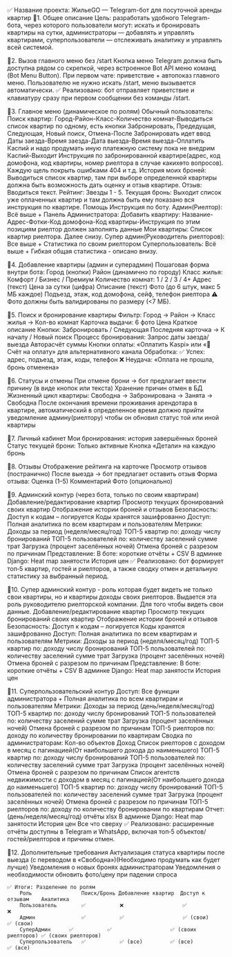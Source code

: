 ✅ Название проекта: ЖильеGO — Telegram-бот для посуточной аренды квартир
🔹1. Общее описание
    Цель: разработать удобного Telegram-бота, через которого пользователи могут:
            искать и бронировать квартиры на сутки,
        администраторы — добавлять и управлять квартирами,
        суперпользователи — отслеживать аналитику и управлять всей системой.

🔹2. Вызов главного меню без /start
    Кнопка меню Telegram должна быть доступна рядом со скрепкой, через встроенное Bot API меню команд (Bot Menu Button).
    При первом чате: приветствие + автопоказ главного меню.
    Пользователю не нужно искать /start, меню вызывается автоматически.
    ✅ Реализовано: бот отправляет приветствие и клавиатуру сразу при первом сообщении без команды /start.

🔹3. Главное меню (динамическое по ролям)
    Обычный пользователь:
        Поиск квартир:
        	Город-Район-Класс-Количество комнат-Выводиться список квартир по одному, есть кнопки Забронировать, Предедущая, Следующая, Новый поиск, Отмена-После Забронировать 
        	идет ввод Даты заезда-Время заезда-Дата выезда-Время выезда-Оплатить Каспий и надо продумать иную платежную систему пока не внедрим Каспий-Выходит Инструкция по 
        	забронированной квартире(адрес, код домофона, код квартиры, номер риелтора в случае какихөто вопросов). Каждую щель покрыть ошибками 404 и т.д.
        История моих броней:
        	Выводиться список квартир, там при выборе определенной квартиры должна быть возможность дать оценку и отзыв квартире.
        	Отзыв:
        		Вводиться текст.
        	Рейтинг:
        		Звезды 1 - 5.
        Текущая бронь:
        	Выходит список уже оплаченных квартир и там должна быть ему показано вся инструкция по квартире.
        Помощь
        	Инструкция по боту.
    Админ(Риелтор):
        Всё выше +
        Панель Администратора:
		Добавить квартиру:
			Название-Адрес-Фотки-Код домофона-Код квартиры-Инструкция по этим позициям риелтор должен заполнять данные
		Мои квартиры:
			Список квартир риелтора.
			Далее снизу.
    Супер админ(Руководитель риелторов):
    	Все выше +
    	Статистика по своим риелтором
    Суперпользователь:
        Всё выше +
        Гибкая общая статистика - описано внизу.

🔹4. Добавление квартиры (админ и суперадмин)
    Пошаговая форма внутри бота:
        Город (кнопки)
        Район (динамично по городу)
        Класс жилья: Комфорт / Бизнес / Премиум
        Количество комнат: 1 / 2 / 3 / 4+
        Адрес (текст)
        Цена за сутки (цифра)
        Описание (текст)
        Фото (до 6 штук, макс 5 МБ каждое)
        Подъезд, этаж, код домофона, сейф, телефон риелтора
        ⚠️ Фото должны быть валидированы по размеру (<7 МБ).

🔹5. Поиск и бронирование квартиры
    Фильтр:
        Город → Район → Класс жилья → Кол-во комнат
    Карточка выдачи:
        6 фото
        Цена
        Краткое описание
    Кнопки: Забронировать / Следующая
        Последняя карточка → К началу / Новый поиск
    Процесс бронирования:
        Запрос даты заезда/выезда
        Авторасчёт суммы
    Кнопки оплаты: «Оплатить Kaspi» или «🧾 Счёт на оплату» для альтернативного канала
    Обработка:
        ✅ Успех: адрес, подъезд, этаж, коды, телефон
        ❌ Неудача: «Оплата не прошла, бронь отменена»

🔹6. Статусы и отмены
    При отмене брони → бот предлагает ввести причину (в виде кнопок или текста)
    Хранение причин отмен в БД
    Жизненный цикл квартиры:
    Свободна → Забронирована → Занята → Свободна
    После окончания времени проживания арендотара в квартире, автоматический в определенное время должно прийти уведомление админу(риелтору) чтобы он обновил статус той или иной квартиры

🔹7. Личный кабинет
    Мои бронирования: история завершённых броней
    Статус текущей брони:
        Только активные
        Кнопка «Детали» на каждую бронь

🔹8. Отзывы
    Отображение рейтинга на карточке
    	Просмотр отзывов (постранично)
    	После выезда → бот предлагает оставить отзыв
    Форма отзыва:
    	Оценка (1–5)
    Комментарий
    	Фото (опционально)

🔹9. Админский контур (через бота, только по своим квартирам)
    Добавление/редактирование квартир
    Просмотр текущих бронирований своих квартир
    Отображение истории броней и отзывов
    Безопасность:
        Доступ к кодам – логируется
        Коды хранятся зашифрованно
    Доступ:
        Полная аналитика по всем квартирам и пользователям
    Метрики:
        Доходы за период (неделя/месяц/год)
    ТОП-5 квартир по:
        доходу
        числу бронирований
    ТОП-5 пользователей по:
        количеству заселений
        сумме трат
        Загрузка (процент заселённых ночей)
        Отмена броней с разрезом по причинам
    Представление:
        В боте: короткие отчёты + CSV
    В админке Django:
        Heat map занятости
        История цен
    ✅ Реализовано: бот формирует топ‑5 квартир, гостей и риелторов, а также сводку отмен и детальную статистику за выбранный период.

🔹10. Супер админский контур - роль которая будет видеть не только свои квартиры, но и квартиры доходы своих риелторов. Выдается эта роль руководителю риелторской компании. Для того чтобы видеть свои данные.
    Добавление/редактирование квартир
    Просмотр текущих бронирований своих квартир
    Отображение истории броней и отзывов
    Безопасность:
        Доступ к кодам – логируется
        Коды хранятся зашифрованно
    Доступ:
        Полная аналитика по всем квартирам и пользователям
    Метрики:
        Доходы за период (неделя/месяц/год)
    ТОП-5 квартир по:
        доходу
        числу бронирований
    ТОП-5 пользователей по:
        количеству заселений
        сумме трат
        Загрузка (процент заселённых ночей)
        Отмена броней с разрезом по причинам
    Представление:
        В боте: короткие отчёты + CSV
    В админке Django:
        Heat map занятости
        История цен

🔹11. Суперпользовательский контур
    Доступ:
        Все функции администратора +
        Полная аналитика по всем квартирам и пользователям
    Метрики:
        Доходы за период (день/неделя/месяц/год)
    ТОП-5 квартир по:
        доходу
        числу бронирований
    ТОП-5 пользователей по:
        количеству заселений
        сумме трат
        Загрузка (процент заселённых ночей)
        Отмена броней с разрезом по причинам
    ТОП-5 риелторов по:
    	доходу
    	по количеству бронировании по квартирам
    Сводка по администраторам:
        Кол-во объектов
        Доход
        Список риелторов с доходом в месяц с пагинацией(От наибольшего дохода до наименьшего)
        	ТОП-5 квартир по:
			доходу
			числу бронирований
		ТОП-5 пользователей по:
			количеству заселений
			сумме трат
			Загрузка (процент заселённых ночей)
			Отмена броней с разрезом по причинам
	Список агентств недвижимости с доходом в месяц с пагинацией(От наибольшего дохода до наименьшего)
		ТОП-5 квартир по:
			доходу
			числу бронирований
		ТОП-5 пользователей по:
			количеству заселений
			сумме трат
			Загрузка (процент заселённых ночей)
			Отмена броней с разрезом по причинам
		ТОП-5 риелторов по:
			доходу
			по количеству бронировании по квартирам
    Отчет:
        (день/неделя/месяц/год) отчёты xlsx
    В админке Django:
        Heat map занятости
        История цен
        Все что сверху
    ✅ Реализовано: расширенные отчёты доступны в Telegram и WhatsApp, включая топ‑5 объектов/гостей/риелторов и причины отмен.

🔹12. Дополнительные требования
    Актуализация статуса квартиры после выезда (с переводом в «Свободна»)(Необходимо продумать как будет лучше)
    Уведомления о новых бронях администраторам
    Уведомления о необходимости обновить фото/цену при падении спроса

    ✅ Итоги: Разделение по ролям
        Роль	            Поиск/Бронь	Добавление квартир	Доступ к отзывам	Аналитика
        Пользователь	    ✅	        ❌	                ✅	                ❌
        Админ	            ✅	        ✅	                ✅ (свои)	        ✅ (свои)
        СуперАдмин	    ✅	        ✅	                ✅ (своих риелторов)	✅ (своих риелторов)
        Суперпользователь   ✅	        ✅ (все)	        ✅ (все)	        ✅ (все)

